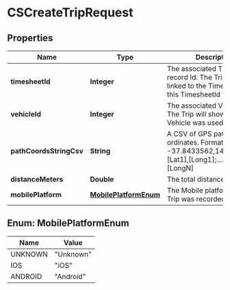
# CSCreateTripRequest

## Properties
Name | Type | Description | Notes
------------ | ------------- | ------------- | -------------
**timesheetId** | **Integer** | The associated Timesheet record Id.  The Trip will be linked to the Timesheet with this TimesheetId |  [optional]
**vehicleId** | **Integer** | The associated Vehicle Id.  The Trip will show that this Vehicle was used |  [optional]
**pathCoordsStringCsv** | **String** | A CSV of GPS path co-ordinates.  Format example: -37.8433562,144.7226188;[Lat1],[Long1];........[LatN],[LongN] |  [optional]
**distanceMeters** | **Double** | The total distance of the Trip |  [optional]
**mobilePlatform** | [**MobilePlatformEnum**](#MobilePlatformEnum) | The Mobile platform that the Trip was recorded on |  [optional]


<a name="MobilePlatformEnum"></a>
## Enum: MobilePlatformEnum
Name | Value
---- | -----
UNKNOWN | &quot;Unknown&quot;
IOS | &quot;iOS&quot;
ANDROID | &quot;Android&quot;



